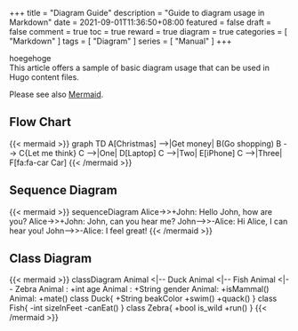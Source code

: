 +++
title = "Diagram Guide"
description = "Guide to diagram usage in Markdown"
date = 2021-09-01T11:36:50+08:00
featured = false
draft = false
comment = true
toc = true
reward = true
diagram = true
categories = [
  "Markdown"
]
tags = [
  "Diagram"
]
series = [
  "Manual"
]
+++

hoegehoge  
This article offers a sample of basic diagram usage that can be used in Hugo content files.

Please see also [Mermaid](https://mermaid-js.github.io).
<!--more-->

## Flow Chart

{{< mermaid >}}
graph TD
    A[Christmas] -->|Get money| B(Go shopping)
    B --> C{Let me think}
    C -->|One| D[Laptop]
    C -->|Two| E[iPhone]
    C -->|Three| F[fa:fa-car Car]
{{< /mermaid >}}

## Sequence Diagram

{{< mermaid >}}
sequenceDiagram
    Alice->>+John: Hello John, how are you?
    Alice->>+John: John, can you hear me?
    John-->>-Alice: Hi Alice, I can hear you!
    John-->>-Alice: I feel great!
{{< /mermaid >}}

## Class Diagram

{{< mermaid >}}
classDiagram
    Animal <|-- Duck
    Animal <|-- Fish
    Animal <|-- Zebra
    Animal : +int age
    Animal : +String gender
    Animal: +isMammal()
    Animal: +mate()
    class Duck{
      +String beakColor
      +swim()
      +quack()
    }
    class Fish{
      -int sizeInFeet
      -canEat()
    }
    class Zebra{
      +bool is_wild
      +run()
    }
{{< /mermaid >}}
